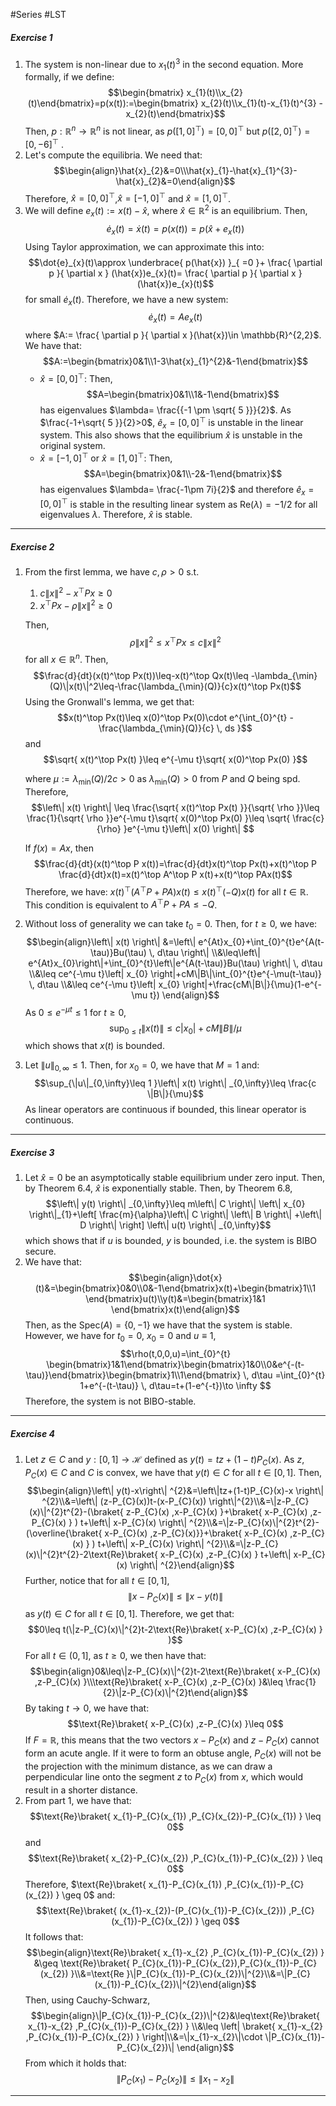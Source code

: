 #Series #LST 

##### Exercise 1
1. The system is non-linear due to $x_{1}(t)^{3}$ in the second equation. More formally, if we define: 
	$$\begin{bmatrix} x_{1}(t)\\x_{2}(t)\end{bmatrix}=p(x(t)):=\begin{bmatrix} x_{2}(t)\\x_{1}(t)-x_{1}(t)^{3} -x_{2}(t)\end{bmatrix}$$Then, $p:\mathbb{R}^n\to \mathbb{R}^n$ is not linear, as $p([1,0]^\top)=[0,0]^\top$ but $p([2,0]^\top)=[0,-6]^\top$ .
2. Let's compute the equilibria. We need that: $$\begin{align}\hat{x}_{2}&=0\\\hat{x}_{1}-\hat{x}_{1}^{3}-\hat{x}_{2}&=0\end{align}$$
	Therefore, $\hat{x}=[0,0]^\top$,$\hat{x}=[-1,0]^\top$ and $\hat{x}=[1,0]^\top$.
3. We will define $e_{x}(t):=x(t)-\hat{x}$, where $\hat{x}\in \mathbb{R}^2$ is an equilibrium. Then, $$\dot{e}_{x}(t)=\dot{x}(t)=p(x(t))=p(\hat{x}+e_{x}(t))$$Using Taylor approximation, we can approximate this into: $$\dot{e}_{x}(t)\approx \underbrace{ p(\hat{x}) }_{ =0 }+ \frac{ \partial p }{ \partial x } (\hat{x})e_{x}(t)= \frac{ \partial p }{ \partial x } (\hat{x})e_{x}(t)$$for small $\dot{e}_{x}(t)$. Therefore, we have a new system: $$\dot{e}_{x}(t)= Ae_{x}(t)$$where $A:= \frac{ \partial p }{ \partial x }(\hat{x})\in \mathbb{R}^{2,2}$. We have that: $$A:=\begin{bmatrix}0&1\\1-3\hat{x}_{1}^{2}&-1\end{bmatrix}$$
	- $\hat{x}=[0,0]^\top$: Then, $$A=\begin{bmatrix}0&1\\1&-1\end{bmatrix}$$has eigenvalues $\lambda= \frac{{-1 \pm \sqrt{ 5 }}}{2}$. As $\frac{-1+\sqrt{ 5 }}{2}>0$, $\hat{e}_{x}=[0,0]^\top$ is unstable in the linear system. This also shows that the equilibrium $\hat{x}$ is unstable in the original system.
	- $\hat{x}=[-1,0]^\top$ or $\hat{x}=[1,0]^\top$: Then, $$A=\begin{bmatrix}0&1\\-2&-1\end{bmatrix}$$has eigenvalues $\lambda= \frac{-1\pm 7i}{2}$ and therefore $\hat{e}_{x}=[0,0]^\top$ is stable in the resulting linear system as $\text{Re}(\lambda)=-1 /2$ for all eigenvalues $\lambda$. Therefore, $\hat{x}$ is stable.
---
##### Exercise 2
1. From the first lemma, we have $c,\rho>0$ s.t.
	1. $c\|x\|^2-x^\top P x\geq 0$
	2. $x^\top P x-\rho\|x\|^2\geq 0$
	
	Then, 
	$$\rho\|x\|^2\leq x^\top Px\leq c\|x\|^2$$for all $x\in \mathbb{R}^n$. Then, $$\frac{d}{dt}(x(t)^\top Px(t))\leq-x(t)^\top Qx(t)\leq -\lambda_{\min}(Q)\|x(t)\|^2\leq-\frac{\lambda_{\min}(Q)}{c}x(t)^\top Px(t)$$
	Using the Gronwall's lemma, we get that: $$x(t)^\top Px(t)\leq x(0)^\top Px(0)\cdot e^{\int_{0}^{t} -\frac{\lambda_{\min}(Q)}{c} \, ds }$$and
	$$\sqrt{ x(t)^\top Px(t) }\leq e^{-\mu t}\sqrt{ x(0)^\top Px(0) }$$
	
	where $\mu:= \lambda_{\min}(Q) /2c>0$ as $\lambda_{\min}(Q)>0$ from $P$ and $Q$ being spd. Therefore,$$\left\| x(t) \right\| \leq \frac{\sqrt{ x(t)^\top Px(t) }}{\sqrt{ \rho }}\leq \frac{1}{\sqrt{ \rho }}e^{-\mu t}\sqrt{ x(0)^\top Px(0) }\leq \sqrt{  \frac{c}{\rho} }e^{-\mu t}\left\| x(0) \right\| $$ 

	If $f(x)=Ax$, then $$\frac{d}{dt}(x(t)^\top P x(t))=\frac{d}{dt}x(t)^\top Px(t)+x(t)^\top P \frac{d}{dt}x(t)=x(t)^\top A^\top P x(t)+x(t)^\top PAx(t)$$Therefore, we have: $x(t)^\top(A^\top P+PA)x(t)\leq x(t)^\top(-Q)x(t)$ for all $t\in\mathbb{R}$. This condition is equivalent to $A^\top P + PA\leq-Q$.
2. Without loss of generality we can take $t_{0}=0$. Then, for $t\geq 0$, we have: $$\begin{align}\left\| x(t) \right\| &=\left\| e^{At}x_{0}+\int_{0}^{t}e^{A(t-\tau)}Bu(\tau)  \, d\tau  \right\| \\&\leq\left\| e^{At}x_{0}\right\|+\int_{0}^{t}\left\|e^{A(t-\tau)}Bu(\tau) \right\| \, d\tau  \\&\leq ce^{-\mu t}\left| x_{0} \right|+cM\|B\|\int_{0}^{t}e^{-\mu(t-\tau)} \, d\tau \\&\leq ce^{-\mu t}\left| x_{0} \right|+\frac{cM\|B\|}{\mu}(1-e^{-\mu t})  \end{align}$$
	As $0\leq e^{-\mu t}\leq 1$ for $t\geq0$, $$\sup_{0\leq t}\|x(t)\|\leq c|x_{0}|+c M\|B\| / \mu$$which shows that $x(t)$ is bounded.
3. Let $\|u\|_{0,\infty}\leq 1$. Then, for $x_{0}=0$, we have that $M=1$ and: $$\sup_{\|u\|_{0,\infty}\leq 1 }\left\| x(t) \right\| _{0,\infty}\leq \frac{c \|B\|}{\mu}$$As linear operators are continuous if bounded, this linear operator is continuous.
---
##### Exercise 3
1. Let $\hat{x}=0$ be an asymptotically stable equilibrium under zero input. Then, by Theorem 6.4, $\hat{x}$ is exponentially stable. Then, by Theorem 6.8, $$\left\| y(t) \right\| _{0,\infty}\leq m\left\| C \right\| \left\| x_{0} \right\|_{1}+\left[ \frac{m}{\alpha}\left\| C \right\| \left\| B \right\| +\left\| D \right\|  \right] \left\| u(t) \right\| _{0,\infty}$$which shows that if $u$ is bounded, $y$ is bounded, i.e. the system is BIBO secure.
2. We have that: $$\begin{align}\dot{x}(t)&=\begin{bmatrix}0&0\\0&-1\end{bmatrix}x(t)+\begin{bmatrix}1\\1 \end{bmatrix}u(t)\\y(t)&=\begin{bmatrix}1&1 \end{bmatrix}x(t)\end{align}$$
	Then, as the $\text{Spec}(A)=\{ 0,-1 \}$ we have that the system is stable. However, we have for $t_{0}=0$, $x_{0}=0$ and $u\equiv 1$, $$\rho(t,0,0,u)=\int_{0}^{t} \begin{bmatrix}1&1\end{bmatrix}\begin{bmatrix}1&0\\0&e^{-(t-\tau)}\end{bmatrix}\begin{bmatrix}1\\1\end{bmatrix} \, d\tau =\int_{0}^{t} 1+e^{-(t-\tau)} \, d\tau=t+(1-e^{-t})\to \infty $$Therefore, the system is not BIBO-stable.
---
##### Exercise 4
1. Let $z\in C$ and $y:[0,1]\to \mathcal{H}$ defined as $y(t)=tz+(1-t)P_{C}(x)$. As $z,P_{C}(x)\in C$ and $C$ is convex, we have that $y(t)\in C$ for all $t\in [0,1]$. Then, $$\begin{align}\left\| y(t)-x\right\| ^{2}&=\left\|tz+(1-t)P_{C}(x)-x \right\| ^{2}\\&=\left\| (z-P_{C}(x))t-(x-P_{C}(x)) \right\|^{2}\\&=\|z-P_{C}(x)\|^{2}t^{2}-(\braket{ z-P_{C}(x) ,x-P_{C}(x)  }+\braket{ x-P_{C}(x) ,z-P_{C}(x)  } ) t+\left\| x-P_{C}(x) \right\| ^{2}\\&=\|z-P_{C}(x)\|^{2}t^{2}-(\overline{\braket{ x-P_{C}(x) ,z-P_{C}(x)}}+\braket{ x-P_{C}(x) ,z-P_{C}(x)  } ) t+\left\| x-P_{C}(x) \right\| ^{2}\\&=\|z-P_{C}(x)\|^{2}t^{2}-2\text{Re}\braket{ x-P_{C}(x) ,z-P_{C}(x)  } t+\left\| x-P_{C}(x) \right\| ^{2}\end{align}$$Further, notice that for all $t\in[0,1]$, $$\left\| x-P_{C}(x) \right\| \leq \left\| x-y(t) \right\| $$as $y(t)\in C$ for all $t\in[0,1]$. Therefore, we get that: 
	$$0\leq t(\|z-P_{C}(x)\|^{2}t-2\text{Re}\braket{ x-P_{C}(x) ,z-P_{C}(x)  } )$$
	For all $t\in(0,1]$, as $t\geq 0$, we then have that: $$\begin{align}0&\leq\|z-P_{C}(x)\|^{2}t-2\text{Re}\braket{ x-P_{C}(x) ,z-P_{C}(x)  }\\\text{Re}\braket{ x-P_{C}(x) ,z-P_{C}(x)  }&\leq \frac{1}{2}\|z-P_{C}(x)\|^{2}t\end{align}$$By taking $t\to 0$, we have that: $$\text{Re}\braket{ x-P_{C}(x) ,z-P_{C}(x)  }\leq 0$$
	If $F=\mathbb{R}$, this means that the two vectors $x-P_{C}(x)$ and $z-P_{C}(x)$ cannot form an acute angle. If it were to form an obtuse angle, $P_{C}(x)$ will not  be the projection with the minimum distance, as we can draw a perpendicular line onto the segment $z$ to $P_{C}(x)$ from $x$, which would result in a shorter distance. 
1. From part 1, we have that: $$\text{Re}\braket{ x_{1}-P_{C}(x_{1}) ,P_{C}(x_{2})-P_{C}(x_{1})  } \leq 0$$and$$\text{Re}\braket{ x_{2}-P_{C}(x_{2}) ,P_{C}(x_{1})-P_{C}(x_{2})  } \leq 0$$Therefore, $\text{Re}\braket{ x_{1}-P_{C}(x_{1}) ,P_{C}(x_{1})-P_{C}(x_{2})  } \geq 0$ and: $$\text{Re}\braket{ (x_{1}-x_{2})-(P_{C}(x_{1})-P_{C}(x_{2})) ,P_{C}(x_{1})-P_{C}(x_{2})  } \geq 0$$It follows that: $$\begin{align}\text{Re}\braket{ x_{1}-x_{2} ,P_{C}(x_{1})-P_{C}(x_{2})  } &\geq \text{Re}\braket{ P_{C}(x_{1})-P_{C}(x_{2}),P_{C}(x_{1})-P_{C}(x_{2})  }\\&=\text{Re }\|P_{C}(x_{1})-P_{C}(x_{2})\|^{2}\\&=\|P_{C}(x_{1})-P_{C}(x_{2})\|^{2}\end{align}$$
	Then, using Cauchy-Schwarz,
	$$\begin{align}\|P_{C}(x_{1})-P_{C}(x_{2})\|^{2}&\leq\text{Re}\braket{ x_{1}-x_{2} ,P_{C}(x_{1})-P_{C}(x_{2})  } \\&\leq \left| \braket{ x_{1}-x_{2} ,P_{C}(x_{1})-P_{C}(x_{2})  }  \right|\\&=\|x_{1}-x_{2}\|\cdot \|P_{C}(x_{1})-P_{C}(x_{2})\| \end{align}$$
	From which it holds that: $$ \|P_{C}(x_{1})-P_{C}(x_{2})\|\leq\|x_{1}-x_{2}\|$$
---
